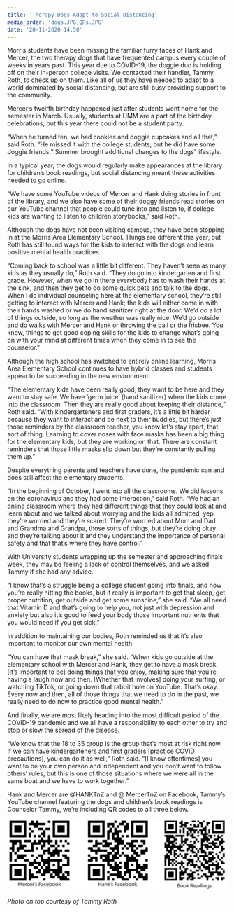 ```yaml
---
title: 'Therapy Dogs Adapt to Social Distancing'
media_order: 'dogs.JPG,QRs.JPG'
date: '20-11-2020 14:50'
---
```


Morris students have been missing the familiar furry faces of Hank and Mercer, the two therapy dogs that have frequented campus every couple of weeks in years past. This year due to COVID-19, the doggie duo is holding off on their in-person college visits. We contacted their handler, Tammy Roth, to check up on them. Like all of us they have needed to adapt to a world dominated by social distancing, but are still busy providing support to the community.

Mercer’s twelfth birthday happened just after students went home for the semester in March. Usually, students at UMM are a part of the birthday celebrations, but this year there could not be a student party.

“When he turned ten, we had cookies and doggie cupcakes and all that,” said Roth. “He missed it with the college students, but he did have some doggie friends.” Summer brought additional changes to the dogs’ lifestyle.

In a typical year, the dogs would regularly make appearances at the library for children’s book readings, but social distancing meant these activities needed to go online.

“We have some YouTube videos of Mercer and Hank doing stories in front of the library, and we also have some of their doggy friends read stories on our YouTube channel that people could tune into and listen to, if college kids are wanting to listen to children storybooks,” said Roth.

Although the dogs have not been visiting campus, they have been stopping in at the Morris Area Elementary School. Things are different this year, but Roth has still found ways for the kids to interact with the dogs and learn positive mental health practices.

“Coming back to school was a little bit different. They haven’t seen as many kids as they usually do,” Roth said. “They do go into kindergarten and first grade. However, when we go in there everybody has to wash their hands at the sink, and then they get to do some quick pets and talk to the dogs. When I do individual counseling here at the elementary school, they’re still getting to interact with Mercer and Hank; the kids will either come in with their hands washed or we do hand sanitizer right at the door. We’d do a lot of things outside, so long as the weather was really nice. We’d go outside and do walks with Mercer and Hank or throwing the ball or the frisbee. You know, things to get good coping skills for the kids to change what’s going on with your mind at different times when they come in to see the
counselor.”

Although the high school has switched to entirely online learning, Morris Area Elementary School continues to have hybrid classes and students appear to be succeeding in the new environment.

“The elementary kids have been really good; they want to be here and they want to stay safe. We have ‘germ juice’ (hand sanitizer) when the kids come into the classroom. Then they are really good about keeping their distance,” Roth said. “With kindergarteners and first graders, it’s a little bit harder because they want to interact and be next to their buddies, but there’s just those reminders by the classroom teacher, you know let’s stay apart, that sort of thing. Learning to cover noses with face masks has been a big thing for the elementary kids, but they are working on that. There are constant reminders that those little masks slip down but they’re constantly pulling them up.”

Despite everything parents and teachers have done, the pandemic can and does still affect the elementary students.

“In the beginning of October, I went into all the classrooms. We did lessons on the coronavirus and they had some interaction,” said Roth. “We had an online classroom where they had different things that they could look at and learn about and we talked about worrying and the kids all admitted, yep, they’re worried and they’re scared. They’re worried about Mom and Dad and Grandma and Grandpa, those sorts of things, but they’re doing okay and they’re talking about it and they understand the importance of personal safety and that that’s where they have control.”

With University students wrapping up the semester and approaching finals week, they may be feeling a lack of control themselves, and we asked Tammy if she had any advice. 

“I know that’s a struggle being a college student going into finals, and now you’re really hitting the books, but it really is important to get that sleep, get proper nutrition, get outside and get some sunshine,” she said. “We all need that Vitamin D and that’s going to help you, not just with depression and anxiety but also it’s good to feed your body those important nutrients that you would need if you get sick.”

In addition to maintaining our bodies, Roth reminded us that it’s also important to monitor our own mental health.

“You can have that mask break,” she said. “When kids go outside at the elementary school with Mercer and Hank, they get to have a mask break. [It’s important to be] doing things that you enjoy, making sure that you’re having a laugh now and then. [Whether that involves] doing your surfing, or watching TikTok, or going down that rabbit hole on YouTube. That’s okay. Every now and then, all of those things that we need to do in the past, we really need to do now to practice good mental health.”

And finally, we are most likely heading into the most difficult period of the COVID-19 pandemic and we all have a responsibility to each other to try and stop or slow the spread of the disease. 

“We know that the 18 to 35 group is the group that’s most at risk right now. If we can have kindergarteners and first graders [practice COVID precautions], you can do it as well,” Roth said. “[I know oftentimes] you want to be your own person and independent and you don’t want to follow others’ rules, but this is one of those situations where we were all in the same boat and we have to work together.”

Hank and Mercer are @HANKTnZ and @ MercerTnZ on Facebook, Tammy’s YouTube channel featuring the dogs and children’s book readings is Counselor Tammy, we’re including QR codes to all three below.

![](QRs.JPG)

_Photo on top courtesy of Tammy Roth_